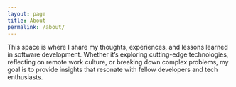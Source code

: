 ```yaml
---
layout: page
title: About
permalink: /about/
---
```


This space is where I share my thoughts, experiences, and lessons learned in software development. Whether it’s exploring cutting-edge technologies, reflecting on remote work culture, or breaking down complex problems, my goal is to provide insights that resonate with fellow developers and tech enthusiasts.

